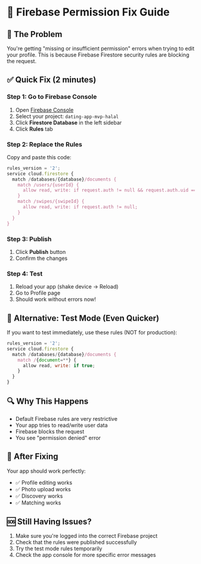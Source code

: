 # 🔧 Firebase Permission Fix Guide

## 🚨 **The Problem**

You're getting "missing or insufficient permission" errors when trying to edit your profile. This is because Firebase Firestore security rules are blocking the request.

## ✅ **Quick Fix (2 minutes)**

### **Step 1: Go to Firebase Console**

1. Open [Firebase Console](https://console.firebase.google.com)
2. Select your project: `dating-app-mvp-halal`
3. Click **Firestore Database** in the left sidebar
4. Click **Rules** tab

### **Step 2: Replace the Rules**

Copy and paste this code:

```javascript
rules_version = '2';
service cloud.firestore {
  match /databases/{database}/documents {
    match /users/{userId} {
      allow read, write: if request.auth != null && request.auth.uid == userId;
    }
    match /swipes/{swipeId} {
      allow read, write: if request.auth != null;
    }
  }
}
```

### **Step 3: Publish**

1. Click **Publish** button
2. Confirm the changes

### **Step 4: Test**

1. Reload your app (shake device → Reload)
2. Go to Profile page
3. Should work without errors now!

## 🚀 **Alternative: Test Mode (Even Quicker)**

If you want to test immediately, use these rules (NOT for production):

```javascript
rules_version = '2';
service cloud.firestore {
  match /databases/{database}/documents {
    match /{document=**} {
      allow read, write: if true;
    }
  }
}
```

## 🔍 **Why This Happens**

- Default Firebase rules are very restrictive
- Your app tries to read/write user data
- Firebase blocks the request
- You see "permission denied" error

## 📱 **After Fixing**

Your app should work perfectly:

- ✅ Profile editing works
- ✅ Photo upload works
- ✅ Discovery works
- ✅ Matching works

## 🆘 **Still Having Issues?**

1. Make sure you're logged into the correct Firebase project
2. Check that the rules were published successfully
3. Try the test mode rules temporarily
4. Check the app console for more specific error messages
